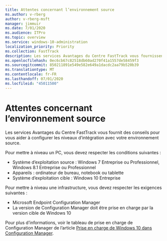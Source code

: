 ```yaml
---
title: Attentes concernant l’environnement source
ms.author: v-rberg
author: v-rberg-msft
manager: jimmuir
ms.date: 7/01/2020
ms.audience: ITPro
ms.topic: overview
ms.service: windows-10-administration
localization_priority: Priority
ms.collection: FastTrack
description: Les services Avantages du Centre FastTrack vous fournissent des conseils pour vous aider à configurer les niveaux d’intégration avec votre environnement source pour le déploiement de Windows 10.
ms.openlocfilehash: 0ec6cb67c82518db60ad270f41a1557de58459f3
ms.sourcegitcommit: 850211891e549e582e649a1dacdc2aa79b520b39
ms.translationtype: MT
ms.contentlocale: fr-FR
ms.lasthandoff: 07/01/2020
ms.locfileid: "45011500"
---
```

# <a name="source-environment-expectations"></a>Attentes concernant l’environnement source

Les services Avantages du Centre FastTrack vous fournit des conseils pour vous aider à configurer les niveaux d’intégration avec votre environnement source.
  
Pour mettre à niveau un PC, vous devez respecter les conditions suivantes :

- Système d’exploitation source : Windows 7 Entreprise ou Professionnel, Windows 8.1 Entreprise ou Professionnel
- Appareils : ordinateur de bureau, notebook ou tablette
- Système d’exploitation cible : Windows 10 Entreprise

Pour mettre à niveau une infrastructure, vous devez respecter les exigences suivantes :   

- Microsoft Endpoint Configuration Manager  
- La version de Configuration Manager doit être prise en charge par la version cible de Windows 10

Pour plus d’informations, voir le tableau de prise en charge de Configuration Manager de l’article [Prise en charge de Windows 10 dans Configuration Manager](https://docs.microsoft.com/sccm/core/plan-design/configs/support-for-windows-10).
  